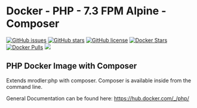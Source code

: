 # Docker - PHP - 7.3 FPM Alpine - Composer
[![GitHub issues](https://img.shields.io/github/issues/MarkusRodler/docker-php-composer.svg?style=flat-square)](https://github.com/MarkusRodler/docker-php-composer/issues) [![GitHub stars](https://img.shields.io/github/stars/MarkusRodler/docker-php-composer.svg?style=flat-square)](https://github.com/MarkusRodler/docker-php-composer/stargazers) [![GitHub license](https://img.shields.io/badge/license-MIT-blue.svg?style=flat-square)](https://raw.githubusercontent.com/MarkusRodler/docker-php-composer/master/LICENSE) [![Docker Stars](https://img.shields.io/docker/stars/mrodler/php-composer.svg?style=flat-square)]() [![Docker Pulls](https://img.shields.io/docker/pulls/mrodler/php-composer.svg?style=flat-square)]() [![](https://images.microbadger.com/badges/image/mrodler/php-composer.svg)](https://microbadger.com/images/mrodler/php-composer "Get your own image badge on microbadger.com")

## PHP Docker Image with Composer

Extends mrodler:php with composer.
Composer is available inside from the command line.

General Documentation can be found here: https://hub.docker.com/_/php/